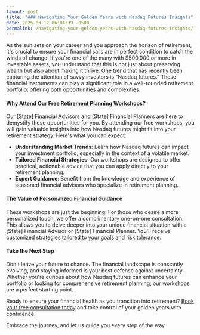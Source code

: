 ```yaml
---
layout: post
title: "### Navigating Your Golden Years with Nasdaq Futures Insights"
date: 2025-03-12 06:04:39 -0500
permalink: /navigating-your-golden-years-with-nasdaq-futures-insights/
---
```



As the sun sets on your career and you approach the horizon of retirement, it's crucial to ensure your financial sails are in perfect condition to catch the winds of change. If you're one of the many with $500,000 or more in investable assets, you understand that this is not just about preserving wealth but also about making it thrive. One trend that has recently been capturing the attention of savvy investors is "Nasdaq futures." These financial instruments can play a significant role in a well-rounded retirement portfolio, offering both opportunities and complexities.

#### Why Attend Our Free Retirement Planning Workshops?

Our [State] Financial Advisors and [State] Financial Planners are here to demystify these opportunities for you. By attending our free workshops, you will gain valuable insights into how Nasdaq futures might fit into your retirement strategy. Here's what you can expect:

- **Understanding Market Trends**: Learn how Nasdaq futures can impact your investment portfolio, especially in the context of a volatile market.
- **Tailored Financial Strategies**: Our workshops are designed to offer practical, actionable advice that you can apply directly to your retirement planning.
- **Expert Guidance**: Benefit from the knowledge and experience of seasoned financial advisors who specialize in retirement planning.

#### The Value of Personalized Financial Guidance

These workshops are just the beginning. For those who desire a more personalized touch, we offer a complimentary one-on-one consultation. This allows you to delve deeper into your unique financial situation with a [State] Financial Advisor or [State] Financial Planner. You'll receive customized strategies tailored to your goals and risk tolerance.

#### Take the Next Step

Don't leave your future to chance. The financial landscape is constantly evolving, and staying informed is your best defense against uncertainty. Whether you're curious about how Nasdaq futures can enhance your portfolio or looking for comprehensive retirement planning, our workshops are a perfect starting point.

Ready to ensure your financial health as you transition into retirement? [Book your free consultation today](https://workshopsforretirement.com) and take control of your golden years with confidence.

Embrace the journey, and let us guide you every step of the way.